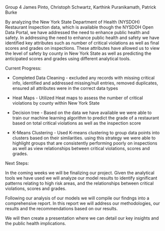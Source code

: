 Group 4
James Pinto, Christoph Schwartz, Karthink Puranikamath, Patrick Burke

By analyzing the New York State Department of Health (NYSDOH) Restaurant Inspection data, which is available though the NYSDOH Open Data Portal, we have addressed the need to enhance public health and safety. In addressing the need to enhance public health and safety we have identified key attributes such as number of critical violations as well as final scores and grades on inspections. These attributes have allowed us to view the level of safety by county in New York State as well as predicting the anticipated scores and grades using different analytical tools. 

Current Progress:

- Completed Data Cleaning - excluded any records with missing critical info, identified and addressed missing/null entries, removed duplicates, ensured all attributes were in the correct data types

- Heat Maps - Utilized Heat maps to assess the number of critical violations by county within New York State

- Decision tree - Based on the data we have available we were able to train our machine learning algorithm to predict the grade of a restaurant based on total critical violations as well as the inspection score
 
- K-Means Clustering - Used K-means clustering to group data points into clusters based on their similarities. using this strategy we were able to highlight groups that are consistently performing poorly on inspections as well as view relationships between critical violations, scores and grades.

Next Steps:

In the coming weeks we will be finalizing our project. Given the analytical tools we have used we will analyze our model results to identify significant patterns relating to high risk areas, and the relationships between critical violations, scores and grades. 

Following our analysis of our models we will compile our findngs into a comprehensive report. In this report we will address our methodologies, our results and the recommendations based on our results. 

We will then create a presentation where we can detail our key insights and the public health implications.

  
